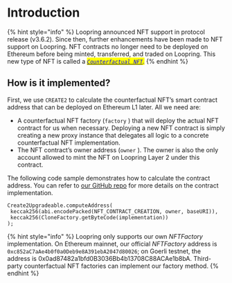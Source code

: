 # Introduction

{% hint style="info" %}
Loopring announced NFT support in protocol release (v3.6.2). Since then, further enhancements have been made to NFT support on Loopring. NFT contracts no longer need to be deployed on Ethereum before being minted, transferred, and traded on Loopring. This new type of NFT is called a [_<mark style="color:blue;">`Counterfactual NFT`</mark>_](https://loopring-1.gitbook.io/loopring-university/create-your-nft/minting-nft-on-loopring/requirements-when-minting)<mark style="color:blue;">.</mark>
{% endhint %}

## **How is it implemented?**

First, we use `CREATE2` to calculate the counterfactual NFT’s smart contract address that can be deployed on Ethereum L1 later. All we need are:

* A counterfactual NFT factory (`factory` ) that will deploy the actual NFT contract for us when necessary. Deploying a new NFT contract is simply creating a new proxy instance that delegates all logic to a concrete counterfactual NFT implementation.
* The NFT contract’s owner address (`owner` ). The owner is also the only account allowed to mint the NFT on Loopring Layer 2 under this contract.

The following code sample demonstrates how to calculate the contract address. You can refer to [our GitHub repo](https://github.com/Loopring/counterfactual-nft/blob/main/contracts/CounterfactualNFT.sol) for more details on the contract implementation.

```
Create2Upgradeable.computeAddress(               
 keccak256(abi.encodePacked(NFT_CONTRACT_CREATION, owner, baseURI)),
 keccak256(CloneFactory.getByteCode(implementation))
);
```

{% hint style="info" %}
Loopring only supports our own _NFTFactory_ implementation. On Ethereum mainnet, our official _NFTFactory_ address is `0xc852aC7aAe4b0f0a0Deb9e8A391ebA2047d80026`; on Goerli testnet, the address is 0x0ad87482a1bfd0B3036Bb4b13708C88ACAe1b8bA. Third-party counterfactual NFT factories can implement our factory method.
{% endhint %}

##

##
